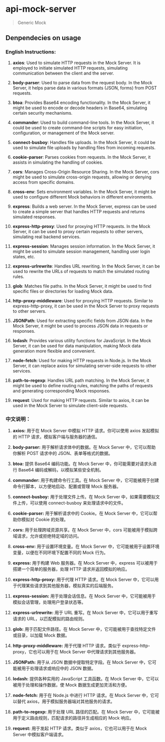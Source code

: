 # api-mock-server

>Generic Mock

## Denpendecies on usage

### English Instructions:

1. **axios**: Used to simulate HTTP requests in the Mock Server. It is employed to initiate simulated HTTP requests, simulating communication between the client and the server.

2. **body-parser**: Used to parse data from the request body. In the Mock Server, it helps parse data in various formats (JSON, forms) from POST requests.

3. **btoa**: Provides Base64 encoding functionality. In the Mock Server, it might be used to encode or decode headers in Base64, simulating certain security mechanisms.

4. **commander**: Used to build command-line tools. In the Mock Server, it could be used to create command-line scripts for easy initiation, configuration, or management of the Mock server.

5. **connect-busboy**: Handles file uploads. In the Mock Server, it could be used to simulate file uploads by handling files from incoming requests.

6. **cookie-parser**: Parses cookies from requests. In the Mock Server, it assists in simulating the handling of cookies.

7. **cors**: Manages Cross-Origin Resource Sharing. In the Mock Server, cors might be used to simulate cross-origin requests, allowing or denying access from specific domains.

8. **cross-env**: Sets environment variables. In the Mock Server, it might be used to configure different Mock behaviors in different environments.

9. **express**: Builds a web server. In the Mock Server, express can be used to create a simple server that handles HTTP requests and returns simulated responses.

10. **express-http-proxy**: Used for proxying HTTP requests. In the Mock Server, it can be used to proxy certain requests to other servers, simulating real backend services.

11. **express-session**: Manages session information. In the Mock Server, it might be used to simulate session management, handling user login states, etc.

12. **express-urlrewrite**: Handles URL rewriting. In the Mock Server, it can be used to rewrite the URLs of requests to match the simulated routing rules.

13. **glob**: Matches file paths. In the Mock Server, it might be used to find specific files or directories for loading Mock data.

14. **http-proxy-middleware**: Used for proxying HTTP requests. Similar to express-http-proxy, it can be used in the Mock Server to proxy requests to other servers.

15. **JSONPath**: Used for extracting specific fields from JSON data. In the Mock Server, it might be used to process JSON data in requests or responses.

16. **lodash**: Provides various utility functions for JavaScript. In the Mock Server, it can be used for data manipulation, making Mock data generation more flexible and convenient.

17. **node-fetch**: Used for making HTTP requests in Node.js. In the Mock Server, it can replace axios for simulating server-side requests to other services.

18. **path-to-regexp**: Handles URL path matching. In the Mock Server, it might be used to define routing rules, matching the paths of requests and generating corresponding Mock responses.

19. **request**: Used for making HTTP requests. Similar to axios, it can be used in the Mock Server to simulate client-side requests.

### 中文说明：

1. **axios:** 用于在 Mock Server 中模拟 HTTP 请求。你可以使用 axios 发起模拟的 HTTP 请求，模拟客户端与服务器的通信。

2. **body-parser:** 用于解析请求体中的数据。在 Mock Server 中，它可以帮助你解析 POST 请求中的 JSON、表单等格式的数据。

3. **btoa:** 提供 Base64 编码功能。在 Mock Server 中，你可能需要对请求头进行 Base64 编码或解码，以模拟某些安全机制。

4. **commander:** 用于构建命令行工具。在 Mock Server 中，它可能被用于创建命令行脚本，以方便地启动、配置或管理 Mock 服务器。

5. **connect-busboy:** 用于处理文件上传。在 Mock Server 中，如果需要模拟文件上传，可以使用 connect-busboy 来处理请求中的文件。

6. **cookie-parser:** 用于解析请求中的 Cookie。在 Mock Server 中，它可以帮助你模拟对 Cookie 的处理。

7. **cors:** 用于处理跨域资源共享。在 Mock Server 中，cors 可能被用于模拟跨域请求，允许或拒绝特定域的访问。

8. **cross-env:** 用于设置环境变量。在 Mock Server 中，它可能被用于设置环境变量，以便在不同环境下配置不同的 Mock 行为。

9. **express:** 用于构建 Web 服务器。在 Mock Server 中，express 可以被用于搭建一个简单的服务器，处理 HTTP 请求并返回模拟的响应。

10. **express-http-proxy:** 用于代理 HTTP 请求。在 Mock Server 中，它可以用于代理某些请求到其他服务器，模拟真实的后端服务。

11. **express-session:** 用于处理会话信息。在 Mock Server 中，它可能被用于模拟会话管理，处理用户登录状态等。

12. **express-urlrewrite:** 用于 URL 重写。在 Mock Server 中，它可以用于重写请求的 URL，以匹配模拟的路由规则。

13. **glob:** 用于匹配文件路径。在 Mock Server 中，它可能被用于查找特定文件或目录，以加载 Mock 数据。

14. **http-proxy-middleware:** 用于代理 HTTP 请求。类似于 express-http-proxy，它也可以用于在 Mock Server 中代理请求到其他服务器。

15. **JSONPath:** 用于从 JSON 数据中提取特定字段。在 Mock Server 中，它可能被用于处理请求或响应中的 JSON 数据。

16. **lodash:** 提供各种实用的 JavaScript 工具函数。在 Mock Server 中，它可以被用于处理和操作数据，使 Mock 数据生成更加灵活和方便。

17. **node-fetch:** 用于在 Node.js 中进行 HTTP 请求。在 Mock Server 中，它可以替代 axios，用于模拟服务器端对其他服务的请求。

18. **path-to-regexp:** 用于处理 URL 路径的匹配。在 Mock Server 中，它可能被用于定义路由规则，匹配请求的路径并生成相应的 Mock 响应。

19. **request:** 用于发起 HTTP 请求。类似于 axios，它也可以用于在 Mock Server 中模拟客户端请求。
